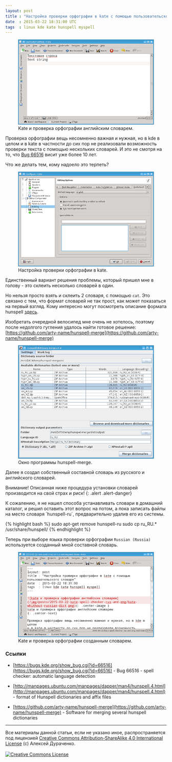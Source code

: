 ```yaml
---
layout: post
title : "Настройка проверки орфографии в kate с помощью пользовательского словаря"
date  : 2015-03-22 18:31:00 UTC
tags  : linux kde kate hunspell myspell
---
```


<figure class="post-image">
<img src="/img/posts/2015-03-22-kate-spell-checker-rus-and-eng/kate-without-russian-dict.png">
<figcaption>Kate и проверка орфографии английским словарем.</figcaption>
</figure>


Проверка орфографии вещь несомненно важная и нужная, но в kde в целом
и в kate в частности до сих пор не реализовали возможность 
проверки текста с помощью нескольких словарей.
И это не смотря на то, что [Bug 66516](https://bugs.kde.org/show_bug.cgi?id=66516) 
висит уже более 10 лет.

Что же делать тем, кому надоело это терпеть?

<!--more-->


<figure class="post-image">
<img src="/img/posts/2015-03-22-kate-spell-checker-rus-and-eng/kate-configure-spellcheck.png">
<figcaption>Настройка проверки орфографии в kate.</figcaption>
</figure>


Единственный вариант решения проблемы, который пришел мне в голову - 
это склеить несколько словарей в один. 

Но нельзя просто взять и склеить 2 словаря, с помощью `cat`. 
Это связано с тем, что формат словарей не так прост, как может
показаться на первый взгляд. Кому интересно могут посмотреть
описание формата hunspell 
[здесь](http://manpages.ubuntu.com/manpages/dapper/man4/hunspell.4.html).

Изобретать очередной велосипед мне очень не хотелось, поэтому после 
недолгого гугления удалось найти готовое решение:
[https://github.com/arty-name/hunspell-merge](https://github.com/arty-name/hunspell-merge)


<figure class="post-image">
<img src="/img/posts/2015-03-22-kate-spell-checker-rus-and-eng/hunspell-merge.png">
<figcaption>Окно программы hunspell-merge.</figcaption>
</figure>


Далее я создал собственный составной словарь из русского и английского словарей.

Внимание! Описанная ниже процедура установки словарей производится на свой страх и риск!
{: .alert .alert-danger}

<div class="alert alert-warning">
<p>К сожалению, я не нашел способа устанавливать словари в домашний каталог,
и решил оставить этот вопрос на потом, а пока записать файлы на место
словаря `hunspell-ru`, предварительно удалив его из системы.</p>
<p style="margin-top: 1.0em">
{% highlight bash %}
sudo apt-get remove hunspell-ru
sudo cp ru_RU.* /usr/share/hunspell/
{% endhighlight %}
</p>
</div>

Теперь при выборе языка проверки орфографии `Russian (Russia)`
используется созданный мной составной словарь.

<figure class="post-image">
<img src="/img/posts/2015-03-22-kate-spell-checker-rus-and-eng/kate-result.png">
<figcaption>Kate и проверка орфографии созданным словарем.</figcaption>
</figure>


### Ссылки ###
* [https://bugs.kde.org/show_bug.cgi?id=66516](https://bugs.kde.org/show_bug.cgi?id=66516) - Bug 66516 - spell checker: automatic language detection

* [http://manpages.ubuntu.com/manpages/dapper/man4/hunspell.4.html](http://manpages.ubuntu.com/manpages/dapper/man4/hunspell.4.html) - format of Hunspell dictionaries and affix files

* [https://github.com/arty-name/hunspell-merge](https://github.com/arty-name/hunspell-merge) - Software for merging several hunspell dictionaries

<hr>
<div class="copyright">
Все материалы данной статьи, если не указано иное, распространяется под лицензией <a rel="license" href="http://creativecommons.org/licenses/by-sa/4.0/">Creative Commons Attribution-ShareAlike 4.0 International License</a>
(c) Алексей Дураченко.
<br>
<br>
<a rel="license" href="http://creativecommons.org/licenses/by-sa/4.0/"><img alt="Creative Commons License" style="border-width:0" src="https://i.creativecommons.org/l/by-sa/4.0/88x31.png" /></a>
</div>
